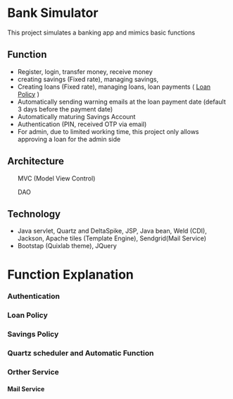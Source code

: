 
<h1>Bank Simulator</h1>
This project simulates a banking app and mimics basic functions
<h2>Function</h2>
<ul>
  <li>Register, login, transfer money, receive money</li>
  <li>creating savings (Fixed rate), managing savings,</li>
  <li>Creating loans (Fixed rate), managing loans, loan payments        ( <a href="#loan-policy">Loan Policy</a> )</li>
  <li>Automatically sending warning emails at the loan payment date (default 3 days before the payment date) </li>
  <li>Automatically maturing Savings Account </li>
  <li>Authentication (PIN, received OTP via email)</li>
  <li>For admin, due to limited working time, this project only allows approving a loan for the admin side</li>
</ul>
<h2>Architecture</h2>
<ul>MVC (Model View Control)</ul>
<ul>DAO</ul>
<h2>Technology</h2>
<ul>
  <li>Java servlet,  Quartz and DeltaSpike, JSP, Java bean, Weld (CDI), Jackson, Apache tiles (Template Engine), Sendgrid(Mail Service)</li>
  <li>Bootstap (Quixlab theme), JQuery</li>
</ul>
<h1>Function Explanation</h1>
<div id="authentication">
  <h3>Authentication</h3>
</div>
<div id="loan-policy">
  <h3>Loan Policy</h3>
</div>
<div id="savings-policy">
  <h3>Savings Policy</h3>
</div>
<div>
  <h3>Quartz scheduler and Automatic Function</h3>
</div>
<div>
  <h3>Orther Service</h3>
  <h4>Mail Service</h4>
</div>
